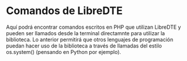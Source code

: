 Comandos de LibreDTE
====================

Aquí podrá encontrar comandos escritos en PHP que utilizan LibreDTE y pueden ser
llamados desde la terminal directamnte para utilizar la biblioteca. Lo anterior
permitirá que otros lenguajes de programación puedan hacer uso de la biblioteca
a través de llamadas del estilo os.system() (pensando en Python por ejemplo).
